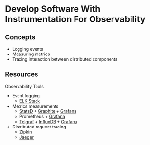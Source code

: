 # Develop Software With Instrumentation For Observability

## Concepts

* Logging events
* Measuring metrics
* Tracing interaction between distributed components

## Resources

Observability Tools

* Event logging
  * [ELK Stack](https://www.elastic.co/what-is/elk-stack)
* Metrics measurements
  * [StatsD](https://github.com/statsd/statsd) + [Graphite](https://github.com/graphite-project) + [Grafana](https://grafana.com/)
  * Prometheus + [Grafana](https://grafana.com/)
  * [Telgraf](https://www.influxdata.com/time-series-platform/telegraf/) + [InfluxDB](https://www.influxdata.com/products/influxdb/) + [Grafana](https://grafana.com/)
* Distributed request tracing
  * [Zipkin](https://zipkin.io/)
  * [Jaeger](https://www.jaegertracing.io/)